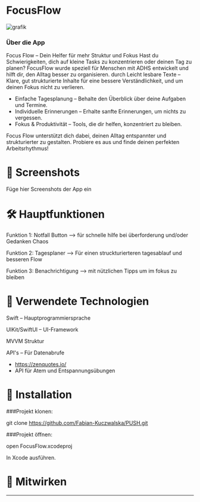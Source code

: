 # FocusFlow
![grafik](https://github.com/user-attachments/assets/31b68983-de71-42bf-988b-e8c00952906c)



### Über die App
Focus Flow – Dein Helfer für mehr Struktur und Fokus
Hast du Schwierigkeiten, dich auf kleine Tasks zu konzentrieren oder deinen Tag zu planen? FocusFlow wurde speziell für Menschen mit ADHS entwickelt und hilft dir, den Alltag besser zu organisieren.
durch Leicht lesbare Texte – Klare, gut strukturierte Inhalte für eine bessere Verständlichkeit, und um deinen Fokus nicht zu verlieren.

- Einfache Tagesplanung – Behalte den Überblick über deine Aufgaben und Termine.
- Individuelle Erinnerungen – Erhalte sanfte Erinnerungen, um nichts zu vergessen.
- Fokus & Produktivität – Tools, die dir helfen, konzentriert zu bleiben.

Focus Flow unterstützt dich dabei, deinen Alltag entspannter und strukturierter zu gestalten. Probiere es aus und finde deinen perfekten Arbeitsrhythmus!

# 📱 Screenshots

Füge hier Screenshots der App ein



# 🛠️ Hauptfunktionen

Funktion 1: Notfall Button --> für schnelle hilfe bei überforderung und/oder Gedanken Chaos

Funktion 2: Tagesplaner --> Für einen struckturierteren tagesablauf und besseren Flow 

Funktion 3: Benachrichtigung --> mit nützlichen Tipps um im fokus zu bleiben 



# 🧰 Verwendete Technologien

Swift – Hauptprogrammiersprache

UIKit/SwiftUI – UI-Framework

MVVM Struktur

API's – Für Datenabrufe
- https://zenquotes.io/
- API für Atem und Entspannungsübungen





# 🚀 Installation

###Projekt klonen:

git clone <https://github.com/Fabian-Kuczwalska/PUSH.git>

###Projekt öffnen:

open FocusFlow.xcodeproj

In Xcode ausführen.




# 🤝 Mitwirken
----
